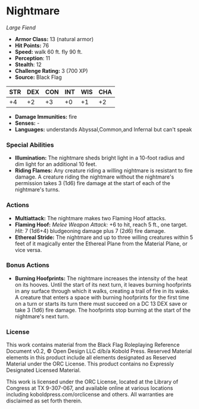 # Nightmare

*Large* *Fiend*

- **Armor Class:** 13 (natural armor)
- **Hit Points:** 76 
- **Speed:** walk 60 ft. fly 90 ft.
- **Perception**: 11
- **Stealth**: 12
- **Challenge Rating:** 3 (700 XP)
- **Source:** Black Flag

| STR | DEX | CON | INT | WIS | CHA |
| --- | --- | --- | --- | --- | --- |
| +4 | +2 | +3 | +0 | +1 | +2 |

- **Damage Immunities:** fire
- **Senses:** -
- **Languages:** understands Abyssal,Common,and Infernal but can't speak

### Special Abilities

- **Illumination:** The nightmare sheds bright light in a 10-foot radius and dim light for an additional 10 feet.
- **Riding Flames:** Any creature riding a willing nightmare is resistant to fire damage. A creature riding the nightmare without the nightmare's permission takes 3 (1d6) fire damage at the start of each of the nightmare's turns.

### Actions

- **Multiattack:** The nightmare makes two Flaming Hoof attacks.
- **Flaming Hoof:** _Melee Weapon Attack:_ +6 to hit, reach 5 ft., one target. _Hit:_ 7 (1d6+4) bludgeoning damage plus 7 (2d6) fire damage.
- **Ethereal Stride:** The nightmare and up to three willing creatures within 5 feet of it magically enter the Ethereal Plane from the Material Plane, or vice versa.

### Bonus Actions

- **Burning Hoofprints:** The nightmare increases the intensity of the heat on its hooves. Until the start of its next turn, it leaves burning hoofprints in any surface through which it walks, creating a trail of fire in its wake. A creature that enters a space with burning hoofprints for the first time on a turn or starts its turn there must succeed on a DC 13 DEX save or take 3 (1d6) fire damage. The hoofprints stop burning at the start of the nightmare's next turn.


### License

This work contains material from the Black Flag Roleplaying Reference Document v0.2, © Open Design LLC d/b/a Kobold Press. Reserved Material elements in this product include all elements designated as Reserved Material under the ORC License. This product contains no Expressly Designated Licensed Material.

This work is licensed under the ORC License, located at the Library of Congress at TX 9-307-067, and available online at various locations including koboldpress.com/orclicense and others. All warranties are disclaimed as set forth therein.
